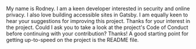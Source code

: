 My name is Rodney. I am a keen developer interested in security and online privacy.  I also love building accessible sites in Gatsby.  I am equally keen to hear your suggestions for improving this project.  Thanks for your interest in the project.  Could I ask you to take a look at the project's Code of Conduct before continuing with your contribution? Thanks!  A good starting point for getting up-to-speed on the project is the README file.

